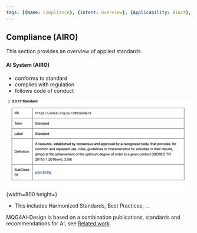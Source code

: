 ```yaml
---
tags: [{Name: Compliance}, {Intent: Overview}, {Applicability: AIAct}, {Usage Example: default_highrisk}]
---
```


## Compliance (AIRO)

This section provides an overview of applied standards.


#### AI System (AIRO)

- conforms to standard
- complies with regulation
- follows code of conduct

![](../../../imgs/Standard.png){width=800 height=}

- This includes Harmonized Standards, Best Practices, ...

MQG4AI-Design is based on a combination publications, standards and recommendations for AI, see [Related work](../../../RelatedWork.md)

